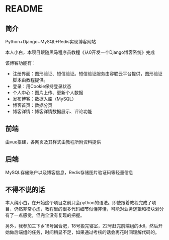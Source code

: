 # README
## 简介
Python+Django+MySQL+Redis实现博客网站

本人小白，本项目跟随黑马程序员教程《从0开发一个Django博客系统》完成

该博客功能有：
- 注册界面：图形验证、短信验证。短信验证服务由容联云平台提供，图形验证脚本由教程提供。
- 登录：用Cookie保持登录状态
- 个人中心：图片上传、更新个人数据
- 发布博客：数据入库（MySQL）
- 博客首页：数据分页
- 博客详情：博客详情数据展示、评论功能
## 前端
由vue搭建，各网页及其样式由教程所附资料提供
## 后端
MySQL存储账户以及博客信息，Redis存储图片验证码等轻量信息
## 不得不说的话
本人纯小白，在开始这个项目之前只会python的语法。即使跟着教程完成了项目，仍然非常心虚，教程里的很多代码细节似懂非懂，可能对业务逻辑和模块划分有了一点感觉，但完全没有复现的把握。

另外，我参加三下乡16号回合肥，18号搬完寝室，22号赶完前端组的ddl，然后开始做后端组的任务，时间稍显不足，如果通过考核的话会再花时间理解代码的。